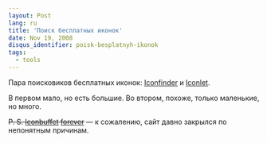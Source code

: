 ```yaml
---
layout: Post
lang: ru
title: 'Поиск бесплатных иконок'
date: Nov 19, 2008
disqus_identifier: poisk-besplatnyh-ikonok
tags:
  - tools
---
```


Пара поисковиков бесплатных иконок: [Iconfinder](https://www.iconfinder.com/) и [Iconlet](http://www.iconlet.com/).

В первом мало, но есть большие. Во втором, похоже, только маленькие, но много.

<del>P. S. [Iconbuffet](http://birdwatcher.ru/entry/1741) [forever](http://birdwatcher.ru/entry/2322)</del> — к сожалению, сайт давно закрылся по непонятным причинам.
